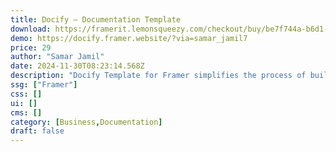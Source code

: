```yaml
---
title: Docify — Documentation Template
download: https://framerit.lemonsqueezy.com/checkout/buy/be7f744a-b6d1-4a8d-945b-9683067448d8
demo: https://docify.framer.website/?via=samar_jamil7
price: 29
author: "Samar Jamil"
date: 2024-11-30T08:23:14.568Z
description: "Docify Template for Framer simplifies the process of building a polished Documentation/Helpdesk Website using Framer. This template allows you to create help articles and provide top-notch customer support swiftly."
ssg: ["Framer"]
css: []
ui: []
cms: []
category: [Business,Documentation]
draft: false
---
```

